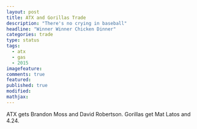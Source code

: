 ```yaml
---
layout: post
title: ATX and Gorillas Trade
description: "There's no crying in baseball"
headline: "Winner Winner Chicken Dinner"
categories: trade
type: status
tags: 
  - atx
  - gas
  - 2015
imagefeature:
comments: true
featured:
published: true
modified:
mathjax:
---
```


ATX gets Brandon Moss and David Robertson.
Gorillas get Mat Latos and 4.24.

